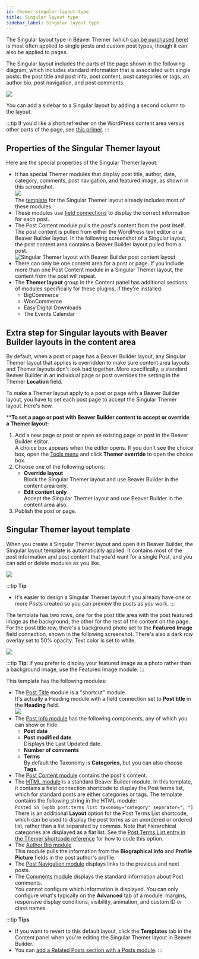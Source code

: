 ```yaml
---
id: themer-singular-layout-type
title: Singular layout type
sidebar_label: Singular layout type
---
```


The Singular layout type in Beaver Themer (which [can be purchased here](https://www.wpbeaverbuilder.com/beaver-themer/)) is most often applied to single posts and custom post types, though it can also be applied to pages.

The Singular layout includes the parts of the page shown in the following diagram, which includes standard information that is associated with single posts: the post title and post info, post content, post categories or tags, an author bio, post navigation, and post comments.

![](/img/themer-singular-layout-type-8934fe9e.png)

You can add a sidebar to a Singular layout by adding a second column to the layout.

:::tip
If you'd like a short refresher on the WordPress content area versus other parts of the page, see [this primer](/beaver-themer/getting-started/primer-on-wordpress-content-and-theme-areas-themer.md).
:::

## Properties of the Singular Themer layout

Here are the special properties of the Singular Themer layout:

* It has special Themer modules that display post title, author, date, category, comments, post navigation, and featured image, as shown in this screenshot.  
  ![](/img/themer-singular-layout-type-97aeeacd.png)  
  The [template](#singular-themer-layout-template) for the Singular Themer layout already includes most of these modules.
* These modules use [field connections](field-connections/index.md) to display the correct information for each post.
* The Post Content module pulls the post's content from the post itself.  
The post content is pulled from either the WordPress text editor or a Beaver Builder layout. In the following screenshot of a Singular layout, the post content area contains a Beaver Builder layout pulled from a post.  
![Singular Themer layout with Beaver Builder post content layout](/img/singular-layout-3.jpg)
* There can only be one content area for a post or page. If you include more than one Post Content module in a Singular Themer layout, the content from the post will repeat.
* The **Themer layout** group in the Content panel has additional sections of modules specifically for these plugins, if they're installed:  
  * BigCommerce
  * WooCommerce
  * Easy Digital Downloads
  * The Events Calendar

## Extra step for Singular layouts with Beaver Builder layouts in the content area

By default, when a post or page has a Beaver Builder layout, any Singular Themer layout that applies is overridden to make sure content area layouts and Themer layouts don't look bad together. More specifically, a standard Beaver Builder in an individual page or post  overrides the setting in the Themer **Location** field. 

To make a Themer layout apply to a post or page with a Beaver Builder layout, you have to set each post page to accept the Singular Themer layout. Here's how.

****To set a page or post with Beaver Builder content to accept or override a Themer layout:**

1. Add a new page or post or open an existing page or post in the Beaver Builder editor.  
  A choice box appears when the editor opens. If you don't see the choice box, open the [Tools menu](/beaver-builder/getting-started/bb-editor-basics/tools-menu) and click **Themer override** to open the choice box.
2. Choose one of the following options:  
    * **Override layout**  
    Block the Singular Themer layout and use Beaver Builder in the content area only.  
    * **Edit content only**  
  Accept the Singular Themer layout and use Beaver Builder in the content area also.
3. Publish the post or page.

## Singular Themer layout template

When you create a Singular Themer layout and open it in Beaver Builder, the Singular layout template is automatically applied. It contains most of the post information and post content that you'd want for a single Post, and you can add or delete modules as you like.

![](/img/themer-singular-layout-type-6db209d1.jpg)

:::tip **Tip**
* It's easier to design a Singular Themer layout if you already have one or more Posts created so you can preview the posts as you work.
:::

The template has two rows, one for the post title area with the post featured image as the background, the other for the rest of the content on the page. For the post title row, there's a background photo set to the **Featured Image** field connection, shown in the following screenshot. There's also a dark row overlay set to 50% opacity. Text color is set to white.

![](/img/themer-singular-layout-type-9df72af1.png)

:::tip **Tip**:
If you prefer to display your featured image as a photo rather than a background image, use the Featured Image module.
:::

This template has the following modules:

* The [Post Title](/beaver-themer/layout-types-modules/singular-layout-type/themer-singular-layout-post-title-module.md) module is a "shortcut" module.  
  It's actually a Heading module with a field connection set to **Post title** in the **Heading** field.  
  ![](/img/themer-singular-layout-type-7b3fd62f.png)
* The [Post Info module](/beaver-themer/layout-types-modules/singular-layout-type/themer-singular-layout-post-info-module.md) has the following components, any of which you can show or hide.  
    * **Post date**
    * **Post modified date**  
    Displays the Last Updated date.
    * **Number of comments**
    * **Terms**  
    By default the Taxonomy is **Categories**, but you can also choose **Tags**.
* The [Post Content module](/beaver-themer/layout-types-modules/singular-layout-type/themer-singular-layout-post-content-module.md) contains the post's content.
* The [HTML module](/beaver-builder/layouts/modules/html) is a standard Beaver Builder module. In this template, it contains a field connection shortcode to display the Post terms list, which for standard posts are either categories or tags. The template contains the following string in the HTML module:  
  `Posted in [wpbb post:terms_list taxonomy="category" separator=", "]`  
  There is an additional **Layout** option for the Post Terms List shortcode, which can be used to display the post terms as an unordered or ordered list, rather than a list separated by commas. Note that hierarchical categories are displayed as a flat list. See the [Post Terms List entry in the Themer shortcode reference](../../field-connections/index.md) for how to code this option.
* The [Author Bio module](/beaver-themer/layout-types-modules/singular-layout-type/themer-singular-layout-author-bio-module.md)  
  This module pulls the information from the **Biographical Info** and **Profile Picture** fields in the post author's profile.
* The [Post Navigation module](/beaver-themer/layout-types-modules/singular-layout-type/themer-singular-layout-post-navigation-module.md) displays links to the previous and next posts.
* The [Comments module](/beaver-themer/layout-types-modules/singular-layout-type/themer-singular-layout-comments-module.md) displays the standard information about Post comments.  
  You cannot configure which information is displayed. You can only configure what's typically on the **Advanced** tab of a module: margins, responsive display conditions, visibility, animation, and custom ID or class names.

:::tip **Tips**
  * If you want to revert to this default layout, click the **Templates** tab in the Content panel when you're editing the Singular Themer layout in Beaver Builder.
  * You can [add a Related Posts section with a Posts module](/beaver-themer/layout-types-modules/singular-layout-type/use-the-posts-module-to-create-related-posts.md).
:::
